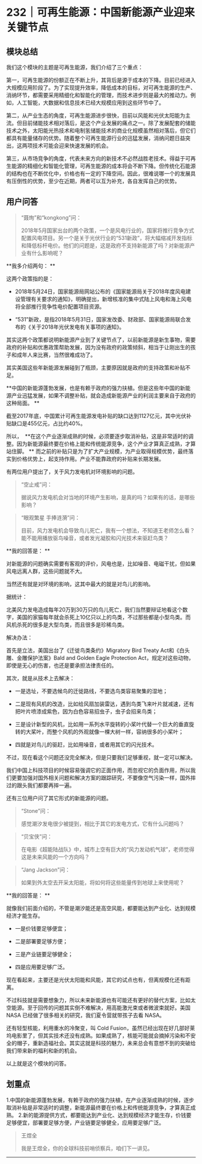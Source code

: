 # 232｜可再生能源：中国新能源产业迎来关键节点

## 模块总结

我们这个模块的主题是可再生能源，我们介绍了三个重点：

第一，可再生能源的份额正在不断上升，其背后是源于成本的下降。目前已经进入大规模应用阶段了。为了实现提升效率，降低成本的目标，对可再生能源的生产、消纳环节，都需要采用精细化和智能化的管理，而技术进步则是最大的推动力。例如，人工智能，大数据和信息技术已经大规模应用到这些环节中了。

第二，从产业生态的角度，可再生能源进步很快，目前以风能和光伏太阳能为主流。但目前储能技术相对落后，是这个产业发展的痛点之一。除了发展配套的储能技术之外，太阳能光热技术和电制氢储能技术的商业化规模虽然相对落后，但它们都具有能量储存的优势。随着整个可再生能源行业的迅猛发展，消纳问题日益突出，这两项技术可能会迎来快速发展的机会。

第三，从市场竞争的角度，代表未来方向的新技术不必然战胜老技术。得益于可再生能源的精细化和智能化管理，可再生能源的成本将会不断下降。但传统化石能源的结构也在不断优化中，价格也有一定的下降空间。因此，很难说哪一个的发展具有压倒性的优势，至少在近期，两者可以互为补充，各自发挥自己的优势。

## 用户问答

> “聂珣”和“kongkong”问：
> 
> 2018年5月国家出台的两个政策，一个是风电行业的，国家将推行竞争方式配置风电项目。另一个是关于光伏行业的“531新政”，将大幅缩减开发指标和降低标杆电价。他们的问题是，这是政府不支持新能源了吗？对新能源产业有什么影响呢？

 **我多介绍两句： **

这两个政策指的是：

* 2018年5月24日，国家能源局网站公布的《国家能源局关于2018年度风电建设管理有关要求的通知》，明确提出，新增核准的集中式陆上风电和海上风电将全部推行竞争性电价配置项目资源。

* “531”新政，是指2018年5月31日，国家发改委、财政部、国家能源局联合发布的《关于2018年光伏发电有关事项的通知》。

其实这两个政策都说明新能源产业到了关键节点了，以前新能源是新生事物，需要政府的补贴和优惠政策帮助发展，因为没有政府的政策倾斜，相当于让刚出生的孩子和成年人来比赛，当然很难成功了。

其实美国这些年新能源发展碰到了瓶颈，主要原因就是政府的支持政策和补贴不足。

 **中国的新能源蓬勃发展，也是有赖于政府的强力扶植。但是这些年中国的新能源产业迅猛发展，如果不调整补贴，就会造成新能源产业的利润主要来自于政府的这种局面。 **

截至2017年底，中国累计可再生能源发电补贴的缺口达到1127亿元，其中光伏补贴缺口是455亿元，占比约40%。

所以，  **在这个产业逐渐成熟的时候，必须要逐步取消补贴，这是非常适时的调整。因为新能源最终要在价格上能和传统能源竞争，这个产业才算真正成熟，才算站住脚。 ** 而之前的补贴只是为了扩大产业规模，为产业取得规模优势，最终落实到价格优势上，起支持作用。产业不能靠政府的补贴来长期发展。

有两位用户提出了，关于风力发电机对环境影响的问题。

> “空止戒”问：
> 
> 据说风力发电机会对当地的环境产生影响，是真的吗？如果有的话，是哪些影响？

> “眼观繁星 手捧涟漪”问：
> 
> 目前，风力发电机会导致鸟儿死亡，我有一个想法，不知道王老师怎么看？能不能用播放驱鸟噪音，或者发光凝胶和闪光技术来驱赶鸟类？

 **我的回答是： **

对新能源的问题确实需要有客观的评价，风电也是，比如噪音、电磁干扰，但如果风电远离人群，这些问题就不大。

当然还有就是对环境的影响，这其中最大的就是对鸟儿的影响。

据统计：

北美风力发电造成每年20万到30万只的鸟儿死亡，我们当然要辩证地看这个数字，美国的家猫每年就会杀死上10亿只以上的鸟类，不过那些都是小型鸟类。而风机杀死的很多是大型鸟类，而且很多是珍稀鸟类。

解决办法：

首先是立法，美国出台了《迁徙鸟类条约》Migratory Bird Treaty Act和《白头雕、金雕保护法案》Bald and Golden Eagle Protection Act，规定对这些动物，即使是无心的伤害，也还是要承担法律责任的。

其次，就是从技术上去解决：

* 一是选址，不要选候鸟的迁徙路线，不要选鸟类容易聚集的湿地；

* 二是现有风机的改造，比如给风扇加装雷达，遇到鸟类飞来叶片就减速，还有把叶片喷漆成紫色，因为白色容易招虫子，虫子会招来鸟类；

* 三是设计新型的风机，比如用一系列水平旋转的小桨叶代替一个巨大的垂直旋转的大桨叶，而整个风机的外观就像一棵大树一样，容纳很多的小桨叶；

* 四就是对鸟儿的驱赶，比如用噪音，或者用其它的闪光技术。

不过，现在看这个问题还没完全解决，但是只要我们足够重视，就一定可以解决。

我们中国上科技项目的时候容易强调它的正面作用，而忽视它的负面作用，所以我们更要加强对国外相关问题和解决方案的跟踪研究，不要像空气污染一样，国外摔过的跟头我们都要再摔一遍。

还有三位用户问了其它形式的新能源的问题。

> “Stone”问：
> 
> 感觉潮汐发电很少被提到，相比于其它的发电方式，它有什么问题吗？

> “贝宝侠”问：
> 
> 在电影《超能陆战队》中，城市上空有巨大的“风力发动机气球”，老师觉得这是未来风能的一个方向吗？

> “Jang Jackson”问：
> 
> 如果到外太空去开采太阳能，将如何将这些能量传到地球上来使用呢？

 **我的回答是： **

就像我们前面介绍的，不管是潮汐能还是高空风能，都要能达到产业化、达到规模经济才能生存。

* 一是价钱要足够便宜；

* 二是部署要足够方便；

* 三是产业链要足够健全；

* 四是应用要足够广泛。

现在看起来，主要还是光伏太阳能和风能，其它的试点也有，但离规模化还有距离。

不过科技就是需要想象力，所以未来新能源也有可能还有更好的替代方案，比如太空能源。至于回传的问题其实倒不难解决，用高能激光束或者微波束就好。美国 NASA 已经做了很多相关的研究，我们夏令营就带孩子去看 NASA。

还有轻型核能，利用重水的冷聚变，叫 Cold Fusion，虽然已经出现在好几部好莱坞电影里了，但其实技术还没有成熟。如果成熟了，核能可能就会摘掉污染和不安全的帽子，重新造福社会。其实这就是科技的魅力，未来总会有意想不到的突破给我们带来新的福利和新的机会。

以上就是这个模块的问答。

## 划重点

1.中国的新能源蓬勃发展，有赖于政府的强力扶植，在产业逐渐成熟的时候，逐步取消补贴是非常适时的调整，新能源最终要在价格上和传统能源竞争，才算真正成熟。
2.新的能源提供方式，都要能达到产业化、达到规模经济才能生存，价钱要足够便宜，部署要足够方便，产业链要足够健全，应用要足够广泛。

> 王煜全
> 
> 我是王煜全，你的全球科技前哨侦察兵，咱们下一讲见。  

---
